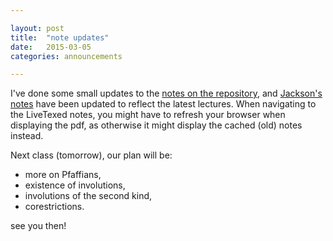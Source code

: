 ```yaml
---

layout: post
title:  "note updates"
date:   2015-03-05
categories: announcements 

---
```


I've done some small updates to the [notes on the
repository](https://github.com/dkrashen/csa-notes/commit/1cb63fc3e2d4f01451e224b2ef363f658df2b702),
and [Jackson's notes](http://dkrashen.github.io/csa/LectureNotes.pdf) have
been updated to reflect the latest lectures. When navigating to the
LiveTexed notes, you might have to refresh your browser when displaying the
pdf, as otherwise it might display the cached (old) notes instead.

Next class (tomorrow), our plan will be:

- more on Pfaffians,
- existence of involutions,
- involutions of the second kind,
- corestrictions.

see you then!
